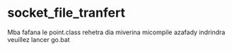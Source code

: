 # socket_file_tranfert
Mba fafana le point.class rehetra dia miverina micompile azafady indrindra
veuillez lancer go.bat